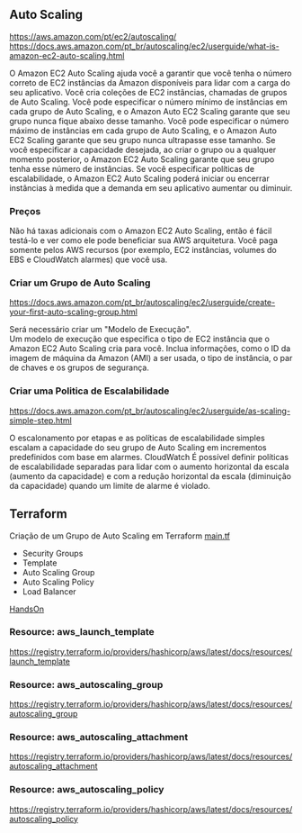 ## Auto Scaling

<https://aws.amazon.com/pt/ec2/autoscaling/>\
<https://docs.aws.amazon.com/pt_br/autoscaling/ec2/userguide/what-is-amazon-ec2-auto-scaling.html>

O Amazon EC2 Auto Scaling ajuda você a garantir que você tenha o número correto de EC2 instâncias da Amazon disponíveis para lidar com a carga do seu aplicativo. Você cria coleções de EC2 instâncias, chamadas de grupos de Auto Scaling. Você pode especificar o número mínimo de instâncias em cada grupo de Auto Scaling, e o Amazon Auto EC2 Scaling garante que seu grupo nunca fique abaixo desse tamanho. Você pode especificar o número máximo de instâncias em cada grupo de Auto Scaling, e o Amazon Auto EC2 Scaling garante que seu grupo nunca ultrapasse esse tamanho. Se você especificar a capacidade desejada, ao criar o grupo ou a qualquer momento posterior, o Amazon EC2 Auto Scaling garante que seu grupo tenha esse número de instâncias. Se você especificar políticas de escalabilidade, o Amazon EC2 Auto Scaling poderá iniciar ou encerrar instâncias à medida que a demanda em seu aplicativo aumentar ou diminuir.

### Preços

Não há taxas adicionais com o Amazon EC2 Auto Scaling, então é fácil testá-lo e ver como ele pode beneficiar sua AWS arquitetura. Você paga somente pelos AWS recursos (por exemplo, EC2 instâncias, volumes do EBS e CloudWatch alarmes) que você usa.

### Criar um Grupo de Auto Scaling

<https://docs.aws.amazon.com/pt_br/autoscaling/ec2/userguide/create-your-first-auto-scaling-group.html>

Será necessário criar um "Modelo de Execução".\
Um modelo de execução que especifica o tipo de EC2 instância que o Amazon EC2 Auto Scaling cria para você. Inclua informações, como o ID da imagem de máquina da Amazon (AMI) a ser usada, o tipo de instância, o par de chaves e os grupos de segurança.

### Criar uma Politica de Escalabilidade

<https://docs.aws.amazon.com/pt_br/autoscaling/ec2/userguide/as-scaling-simple-step.html>

O escalonamento por etapas e as políticas de escalabilidade simples escalam a capacidade do seu grupo de Auto Scaling em incrementos predefinidos com base em alarmes. CloudWatch É possível definir políticas de escalabilidade separadas para lidar com o aumento horizontal da escala (aumento da capacidade) e com a redução horizontal da escala (diminuição da capacidade) quando um limite de alarme é violado.


## Terraform

Criação de um Grupo de Auto Scaling em Terraform [main.tf](main.tf)
- Security Groups
- Template
- Auto Scaling Group
- Auto Scaling Policy
- Load Balancer

[HandsOn](https://developer.hashicorp.com/terraform/tutorials/aws/aws-asg?utm_source=WEBSITE&utm_medium=WEB_IO&utm_offer=ARTICLE_PAGE&utm_content=DOCS)


### Resource: aws_launch_template

<https://registry.terraform.io/providers/hashicorp/aws/latest/docs/resources/launch_template>

### Resource: aws_autoscaling_group

<https://registry.terraform.io/providers/hashicorp/aws/latest/docs/resources/autoscaling_group>

### Resource: aws_autoscaling_attachment

<https://registry.terraform.io/providers/hashicorp/aws/latest/docs/resources/autoscaling_attachment>


### Resource: aws_autoscaling_policy

<https://registry.terraform.io/providers/hashicorp/aws/latest/docs/resources/autoscaling_policy>